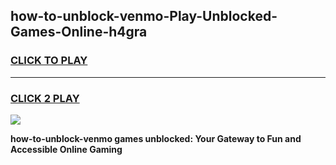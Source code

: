 
## how-to-unblock-venmo-Play-Unblocked-Games-Online-h4gra
<h3>
<a href="https://premium76.site?title=how-to-unblock-venmo&ref=25A">CLICK TO PLAY</a></h3>
<hr>

<h3>
<a href="https://premium76.site?title=how-to-unblock-venmo&ref=25A">CLICK 2 PLAY</a>
  
</h3>

<a href="https://premium76.site?title=how-to-unblock-venmo&ref=25A"><img src="https://clearcache.store/games.png"></a>


**how-to-unblock-venmo games unblocked: Your Gateway to Fun and Accessible Online Gaming**
